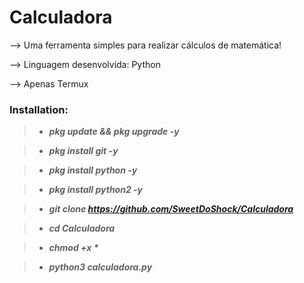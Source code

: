 # Calculadora

—> Uma ferramenta simples para realizar cálculos de matemática!

—> Linguagem desenvolvida: Python

—> Apenas Termux


### Installation:

> - ___pkg update && pkg upgrade -y___

> - ___pkg install git -y___

> - ___pkg install python -y___

> - ___pkg install python2 -y___

> - ___git clone https://github.com/SweetDoShock/Calculadora___

> - ___cd Calculadora___

> - ___chmod +x *___

> - ___python3 calculadora.py___
